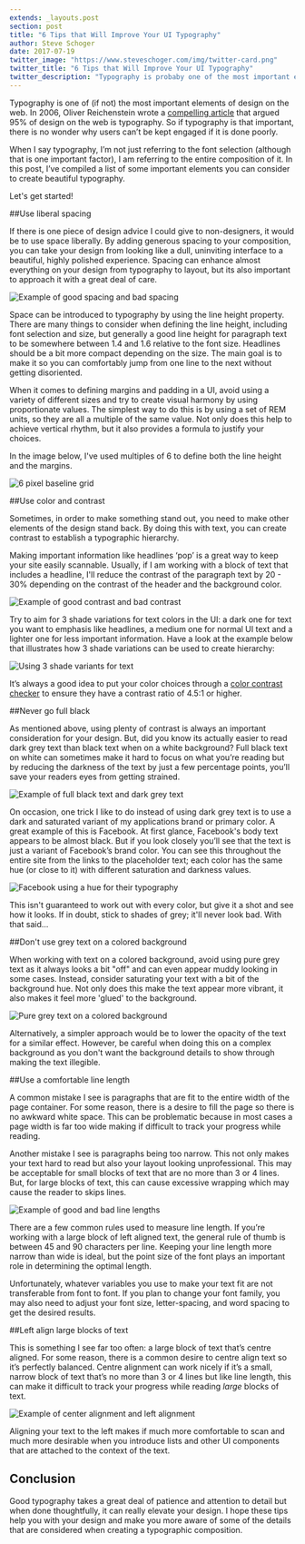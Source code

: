 ```yaml
---
extends: _layouts.post
section: post
title: "6 Tips that Will Improve Your UI Typography"
author: Steve Schoger
date: 2017-07-19
twitter_image: "https://www.steveschoger.com/img/twitter-card.png"
twitter_title: "6 Tips that Will Improve Your UI Typography"
twitter_description: "Typography is probaby one of the most important elements of design on the web."
---
```


Typography is one of (if not) the most important elements of design on the web. In 2006, Oliver Reichenstein wrote a [compelling article](https://ia.net/topics/the-web-is-all-about-typography-period/) that argued 95% of design on the web is typography. So if typography is that important, there is no wonder why users can’t be kept engaged if it is done poorly. 

When I say typography, I’m not just referring to the font selection (although that is one important factor), I am referring to the entire composition of it. In this post, I’ve compiled a list of some important elements you can consider to create beautiful typography. 

Let's get started!

##Use liberal spacing

If there is one piece of design advice I could give to non-designers, it would be to use space liberally. By adding generous spacing to your composition, you can take your design from looking like a dull, uninviting interface to a beautiful, highly polished experience. Spacing can enhance almost everything on your design from typography to layout, but its also important to approach it with a great deal of care.

![Example of good spacing and bad spacing](/img/170719-improving-typography/01-spacing.png) 

Space can be introduced to typography by using the line height property. There are many things to consider when defining the line height, including font selection and size, but generally a good line height for paragraph text to be somewhere between 1.4 and 1.6 relative to the font size. Headlines should be a bit more compact depending on the size. The main goal is to make it so you can comfortably jump from one line to the next without getting disoriented. 

When it comes to defining margins and padding in a UI, avoid using a variety of different sizes and try to create visual harmony by using proportionate values. The simplest way to do this is by using a set of REM units, so they are all a multiple of the same value. Not only does this help to achieve vertical rhythm, but it also provides a formula to justify your choices.

In the image below, I've used multiples of 6 to define both the line height and the margins. 

![6 pixel baseline grid](/img/170719-improving-typography/02-baseline-example.png)

##Use color and contrast 

Sometimes, in order to make something stand out, you need to make other elements of the design stand back. By doing this with text, you can create contrast to establish a typographic hierarchy. 

Making important information like headlines ‘pop’ is a great way to keep your site easily scannable. Usually, if I am working with a block of text that includes a headline, I'll reduce the contrast of the paragraph text by 20 - 30% depending on the contrast of the header and the background color. 

![Example of good contrast and bad contrast](/img/170719-improving-typography/03-contrast.png) 

Try to aim for 3 shade variations for text colors in the UI: a dark one for text you want to emphasis like headlines, a medium one for normal UI text and a lighter one for less important information. Have a look at the example below that illustrates how 3 shade variations can be used to create hierarchy: 

![Using 3 shade variants for text](/img/170719-improving-typography/04-shade-varients.png)

It’s always a good idea to put your color choices through a [color contrast checker](http://webaim.org/resources/contrastchecker/) to ensure they have a contrast ratio of 4.5:1 or higher. 

##Never go full black

As mentioned above, using plenty of contrast is always an important consideration for your design. But, did you know its actually easier to read dark grey text than black text when on a white background? Full black text on white can sometimes make it hard to focus on what you’re reading but by reducing the darkness of the text by just a few percentage points, you’ll save your readers eyes from getting strained. 

![Example of full black text and dark grey text](/img/170719-improving-typography/05-black-text.png) 

On occasion, one trick I like to do instead of using dark grey text is to use a dark and saturated variant of my applications brand or primary color. A great example of this is Facebook. At first glance, Facebook's body text appears to be almost black. But if you look closely you’ll see that the text is just a variant of Facebook’s brand color. You can see this throughout the entire site from the links to the placeholder text; each color has the same hue (or close to it) with different saturation and darkness values. 

![Facebook using a hue for their typography](/img/170719-improving-typography/06-facebook-hue.png)

This isn't guaranteed to work out with every color, but give it a shot and see how it looks. If in doubt, stick to shades of grey; it'll never look bad. With that said...

##Don't use grey text on a colored background

When working with text on a colored background, avoid using pure grey text as it always looks a bit "off" and can even appear muddy looking in some cases. Instead, consider saturating your text with a bit of the background hue. Not only does this make the text appear more vibrant, it also makes it feel more 'glued' to the background. 

![Pure grey text on a colored background](/img/170719-improving-typography/07-pure-grey-on-color.png)

Alternatively, a simpler approach would be to lower the opacity of the text for a similar effect. However, be careful when doing this on a complex background as you don't want the background details to show through making the text illegible.    

##Use a comfortable line length

A common mistake I see is paragraphs that are fit to the entire width of the page container. For some reason, there is a desire to fill the page so there is no awkward white space.  This can be problematic because in most cases a page width is far too wide making if difficult to track your progress while reading. 

Another mistake I see is paragraphs being too narrow. This not only makes your text hard to read but also your layout looking unprofessional. This may be acceptable for small blocks of text that are no more than 3 or 4 lines. But, for large blocks of text, this can cause excessive wrapping which may cause the reader to skips lines.

![Example of good and bad line lengths](/img/170719-improving-typography/08-line-length.png) 

There are a few common rules used to measure line length. If you’re working with a large block of left aligned text, the general rule of thumb is between 45 and 90 characters per line. Keeping your line length more narrow than wide is ideal, but the point size of the font plays an important role in determining the optimal length. 

Unfortunately, whatever variables you use to make your text fit are not transferable from font to font. If you plan to change your font family, you may also need to adjust your font size, letter-spacing, and word spacing to get the desired results.  

##Left align large blocks of text

This is something I see far too often: a large block of text that’s centre aligned. For some reason, there is a common desire to centre align text so it’s perfectly balanced. Centre alignment can work nicely if it’s a small, narrow block of text that’s no more than 3 or 4 lines but like line length, this can make it difficult to track your progress while reading _large_ blocks of text. 

![Example of center alignment and left alignment](/img/170719-improving-typography/09-alignment.png)

Aligning your text to the left makes if much more comfortable to scan and much more desirable when you introduce lists and other UI components that are attached to the context of the text. 

## Conclusion

Good typography takes a great deal of patience and attention to detail but when done thoughtfully, it can really elevate your design. I hope these tips help you with your design and make you more aware of some of the details that are considered when creating a typographic composition.  